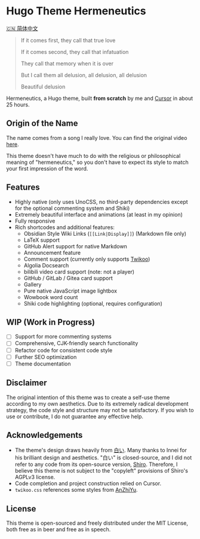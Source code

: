 # Hugo Theme Hermeneutics

[🇨🇳 简体中文](./README.zh.md)

> If it comes first, they call that true love
>
> If it comes second, they call that infatuation
>
> They call that memory when it is over
>
> But I call them all delusion, all delusion, all delusion
>
> Beautiful delusion

Hermeneutics, a Hugo theme, built **from scratch** by me and [Cursor](https://www.cursor.com) in about 25 hours.

## Origin of the Name

The name comes from a song I really love. You can find the original video [here](https://www.bilibili.com/video/BV18S4y1v7gV/).

This theme doesn't have much to do with the religious or philosophical meaning of "hermeneutics," so you don't have to expect its style to match your first impression of the word.

## Features

- Highly native (only uses UnoCSS, no third-party dependencies except for the optional commenting system and Shiki)
- Extremely beautiful interface and animations (at least in my opinion)
- Fully responsive
- Rich shortcodes and additional features:
    - Obsidian Style Wiki Links (`[[Link|Display]]`) (Markdown file only)
    - LaTeX support
    - GitHub Alert support for native Markdown
    - Announcement feature
    - Comment support (currently only supports [Twikoo](https://twikoo.js.org))
    - Algolia Docsearch
    - bilibili video card support (note: not a player)
    - GitHub / GitLab / Gitea card support
    - Gallery
    - Pure native JavaScript image lightbox
    - Wowbook word count
    - Shiki code highlighting (optional, requires configuration)

## WIP (Work in Progress)

- [ ] Support for more commenting systems
- [ ] Comprehensive, CJK-friendly search functionality
- [ ] Refactor code for consistent code style
- [ ] Further SEO optimization
- [ ] Theme documentation

## Disclaimer

The original intention of this theme was to create a self-use theme according to my own aesthetics. Due to its extremely radical development strategy, the code style and structure may not be satisfactory. If you wish to use or contribute, I do not guarantee any effective help.

## Acknowledgements

- The theme's design draws heavily from [白い](https://innei.in). Many thanks to Innei for his brilliant design and aesthetics. "白い" is closed-source, and I did not refer to any code from its open-source version, [Shiro](https://github.com/innei/Shiro). Therefore, I believe this theme is not subject to the "copyleft" provisions of Shiro's AGPLv3 license.
- Code completion and project construction relied on Cursor.
- `twikoo.css` references some styles from [AnZhiYu](https://github.com/anzhiyu-c/hexo-theme-anzhiyu).

## License

This theme is open-sourced and freely distributed under the MIT License, both free as in beer and free as in speech.